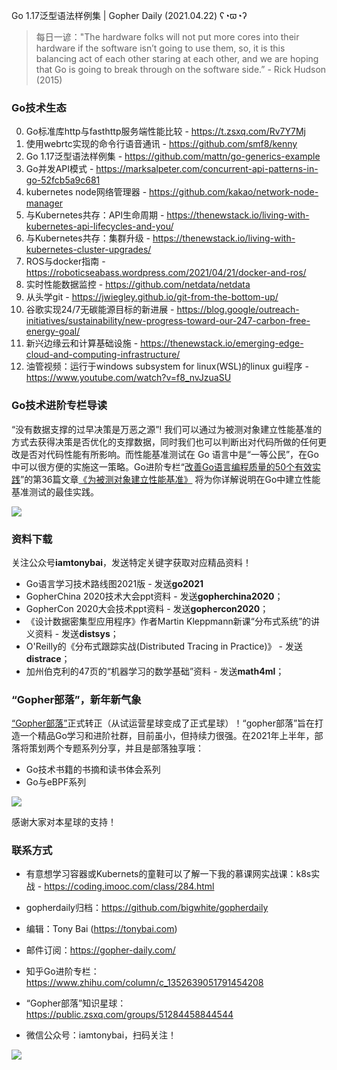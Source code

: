 Go 1.17泛型语法样例集 | Gopher Daily (2021.04.22) ʕ◔ϖ◔ʔ

>每日一谚："The hardware folks will not put more cores into their hardware if the software isn’t going to use them, so, it is this balancing act of each other staring at each other, and we are hoping that Go is going to break through on the software side.” - Rick Hudson (2015)

### Go技术生态

0. Go标准库http与fasthttp服务端性能比较 - https://t.zsxq.com/Rv7Y7Mj
1. 使用webrtc实现的命令行语音通讯 - https://github.com/smf8/kenny
2. Go 1.17泛型语法样例集 - https://github.com/mattn/go-generics-example
3. Go并发API模式 - https://marksalpeter.com/concurrent-api-patterns-in-go-52fcb5a9c681
4. kubernetes node网络管理器 - https://github.com/kakao/network-node-manager
5. 与Kubernetes共存：API生命周期 - https://thenewstack.io/living-with-kubernetes-api-lifecycles-and-you/
6. 与Kubernetes共存：集群升级 - https://thenewstack.io/living-with-kubernetes-cluster-upgrades/
7. ROS与docker指南 - https://roboticseabass.wordpress.com/2021/04/21/docker-and-ros/
8. 实时性能数据监控 - https://github.com/netdata/netdata
9. 从头学git - https://jwiegley.github.io/git-from-the-bottom-up/
10. 谷歌实现24/7无碳能源目标的新进展 - https://blog.google/outreach-initiatives/sustainability/new-progress-toward-our-247-carbon-free-energy-goal/
11. 新兴边缘云和计算基础设施 - https://thenewstack.io/emerging-edge-cloud-and-computing-infrastructure/
12. 油管视频：运行于windows subsystem for linux(WSL)的linux gui程序 - https://www.youtube.com/watch?v=f8_nvJzuaSU

### Go技术进阶专栏导读

“没有数据支撑的过早决策是万恶之源”! 我们可以通过为被测对象建立性能基准的方式去获得决策是否优化的支撑数据，同时我们也可以判断出对代码所做的任何更改是否对代码性能有所影响。而性能基准测试在 Go 语言中是“一等公民”，在Go中可以很方便的实施这一策略。Go进阶专栏“[改善Go语⾔编程质量的50个有效实践](https://mp.weixin.qq.com/s/RThCEQOdytQxwrMP7XRTRw)”的第36篇文章[《为被测对象建立性能基准》](https://www.imooc.com/read/87/article/2439) 将为你详解说明在Go中建立性能基准测试的最佳实践。

![](http://image.tonybai.com/img/202011/go-column-pgo-with-qr-and-text.png)


### 资料下载

关注公众号**iamtonybai**，发送特定关键字获取对应精品资料！

* Go语言学习技术路线图2021版 - 发送**go2021**
* GopherChina 2020技术大会ppt资料 - 发送**gopherchina2020**；
* GopherCon 2020大会技术ppt资料 - 发送**gophercon2020**；
* 《设计数据密集型应用程序》作者Martin Kleppmann新课“分布式系统”的讲义资料 - 发送**distsys**；
* O'Reilly的《分布式跟踪实战(Distributed Tracing in Practice)》 - 发送**distrace**；
* 加州伯克利的47页的“机器学习的数学基础”资料 - 发送**math4ml**；

### “Gopher部落”，新年新气象

[“Gopher部落”](https://mp.weixin.qq.com/s/jUqAL7hf2GmMun64BJufEA)正式转正（从试运营星球变成了正式星球）！“gopher部落”旨在打造一个精品Go学习和进阶社群，目前虽小，但持续力很强。在2021年上半年，部落将策划两个专题系列分享，并且是部落独享哦：

* Go技术书籍的书摘和读书体会系列
* Go与eBPF系列

![](http://image.tonybai.com/img/202103/gopher-tribe-zsxq-card.png)

感谢大家对本星球的支持！

### 联系方式

* 有意想学习容器或Kubernets的童鞋可以了解一下我的慕课网实战课：k8s实战 - https://coding.imooc.com/class/284.html
* gopherdaily归档：https://github.com/bigwhite/gopherdaily

* 编辑：Tony Bai (https://tonybai.com)
* 邮件订阅：https://gopher-daily.com/
* 知乎Go进阶专栏：https://www.zhihu.com/column/c_1352639051791454208
* “Gopher部落”知识星球：https://public.zsxq.com/groups/51284458844544
* 微信公众号：iamtonybai，扫码关注！

![](http://image.tonybai.com/img/202011/qrcode_for_iamtonybai.jpg)
